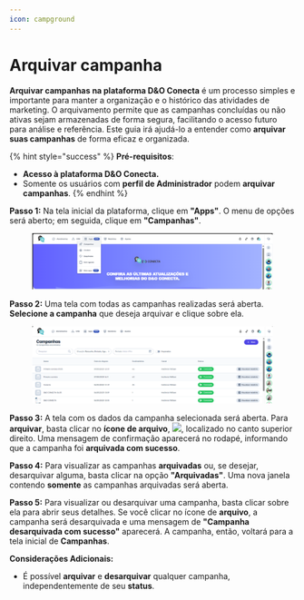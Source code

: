 ```yaml
---
icon: campground
---
```


# Arquivar campanha

**Arquivar campanhas na plataforma D\&O Conecta** é um processo simples e importante para manter a organização e o histórico das atividades de marketing. O arquivamento permite que as campanhas concluídas ou não ativas sejam armazenadas de forma segura, facilitando o acesso futuro para análise e referência. Este guia irá ajudá-lo a entender como **arquivar suas campanhas** de forma eficaz e organizada.

{% hint style="success" %}
**Pré-requisitos**:

* **Acesso à plataforma D\&O Conecta.**
* Somente os usuários com **perfil de Administrador** podem **arquivar campanhas**.
{% endhint %}

**Passo 1:** Na tela inicial da plataforma, clique em **"Apps"**. O menu de opções será aberto; em seguida, clique em **"Campanhas"**.

<figure><img src="../../../../.gitbook/assets/image.png" alt=""><figcaption></figcaption></figure>

**Passo 2:** Uma tela com todas as campanhas realizadas será aberta. **Selecione a campanha** que deseja arquivar e clique sobre ela.

<figure><img src="../../../../.gitbook/assets/image (1).png" alt=""><figcaption></figcaption></figure>

**Passo 3:** A tela com os dados da campanha selecionada será aberta. Para **arquivar**, basta clicar no **ícone de arquivo**, ![](https://docs.helena.app/~gitbook/image?url=https%3A%2F%2F3176979156-files.gitbook.io%2F%7E%2Ffiles%2Fv0%2Fb%2Fgitbook-x-prod.appspot.com%2Fo%2Fspaces%252F3HTAyLM7hzj1t6Nt4ii2%252Fuploads%252FHxmuwpMEPbzjd6Mm0BjZ%252F2.png%3Falt%3Dmedia\&width=300\&dpr=4\&quality=100\&sign=1039f67b\&sv=2), localizado no canto superior direito. Uma mensagem de confirmação aparecerá no rodapé, informando que a campanha foi **arquivada com sucesso**.

**Passo 4:** Para visualizar as campanhas **arquivadas** ou, se desejar, desarquivar alguma, basta clicar na opção **"Arquivadas"**. Uma nova janela contendo **somente** as campanhas arquivadas será aberta.

**Passo 5:** Para visualizar ou desarquivar uma campanha, basta clicar sobre ela para abrir seus detalhes. Se você clicar no ícone de **arquivo**, a campanha será desarquivada e uma mensagem de **"Campanha desarquivada com sucesso"** aparecerá. A campanha, então, voltará para a tela inicial de **Campanhas**.

**Considerações Adicionais:**

* É possível **arquivar** e **desarquivar** qualquer campanha, independentemente de seu **status**.
